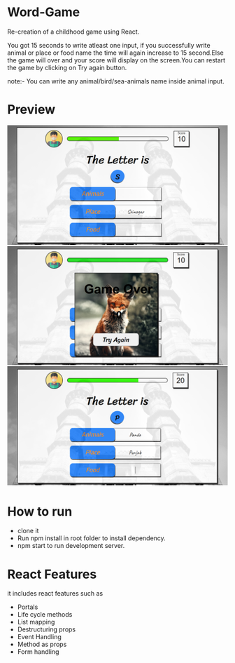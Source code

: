# Word-Game

Re-creation of a childhood game using React. 

You got 15 seconds to write atleast one input, if you successfully write animal or place or food name the time will again increase to 15 second.Else the game will over and your score will display on the screen.You can restart the game by clicking on Try again button.

note:- You can write any animal/bird/sea-animals name inside animal input.

# Preview

![Screenshot](https://github.com/anuragsharma50/Word-Game/blob/master/static/Screenshot_1.png)
![Screenshot](https://github.com/anuragsharma50/Word-Game/blob/master/static/Screenshot_2.png)
![Screenshot](https://github.com/anuragsharma50/Word-Game/blob/master/static/Screenshot_3.png)

# How to run

- clone it
- Run npm install in root folder to install dependency.
- npm start to run development server.

# React Features

it includes react features such as
- Portals
- Life cycle methods
- List mapping
- Destructuring props
- Event Handling
- Method as props
- Form handling
